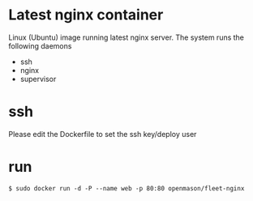 # Latest nginx container
Linux (Ubuntu) image running latest nginx server. The system runs the following daemons
 * ssh
 * nginx
 * supervisor

# ssh
Please edit the Dockerfile to set the ssh key/deploy user

# run

    $ sudo docker run -d -P --name web -p 80:80 openmason/fleet-nginx
